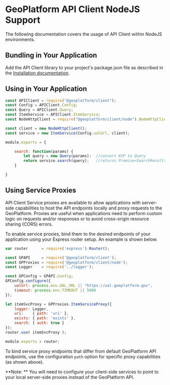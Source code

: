 # GeoPlatform API Client NodeJS Support

The following documentation covers the usage of API Client within NodeJS environments.

## Bundling in Your Application

Add the API Client library to your project's package.json file as described in
the [Installation documentation](../README.md#Installation).


## Using in Your Application

```javascript
const APIClient = require("@geoplatform/client");
const Config = APIClient.Config;
const Query = APIClient.Query;
const ItemService = APIClient.ItemService;
const NodeHttpClient = require("@geoplatform/client/node").NodeHttpClient;

const client = new NodeHttpClient();
const service = new ItemService(Config.ualUrl, client);

module.exports = {

    search: function(params) {
        let query = new Query(params);  //convert KVP to Query
        return service.search(query);   //returns Promise<SearchResults>
    }

}
```

## Using Service Proxies
API Client Service proxies are available to allow applications with server-side
capabilities to host the API endpoints locally and proxy requests to the
GeoPlatform.  Proxies are useful when applications need to perform custom logic
on requests and/or responses or to avoid cross-origin resource sharing (CORS) errors.

To enable service proxies, bind them to the desired endpoints of your application
using your Express router setup.  An example is shown below.

```javascript
var router      = require('express').Router();

const GPAPI     = require('@geoplatform/client');
const GPProxies = require('@geoplatform/client/node');
const Logger    = require('../logger');

const GPConfig = GPAPI.Config;
GPConfig.configure({
    ualUrl: process.env.UAL_URL || "https://ual.geoplatform.gov",
    timeout: process.env.TIMEOUT || 5000
});

let itemSvcProxy = GPProxies.ItemServiceProxy({
    logger: Logger,
    uri:    { path: 'uri' },
    exists: { path: 'exists' },
    search: { auth: true }
});
router.use( itemSvcProxy );

module.exports = router;
```

To bind service proxy endpoints that differ from default GeoPlatform API endpoints,
use the configuration `path` option for specific proxy capabilities (as shown above).

**Note: ** You will need to configure your client-side services to point to your
local server-side proxies instead of the GeoPlatform API.
